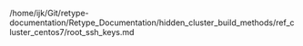 /home/ijk/Git/retype-documentation/Retype_Documentation/hidden_cluster_build_methods/ref_cluster_centos7/root_ssh_keys.md